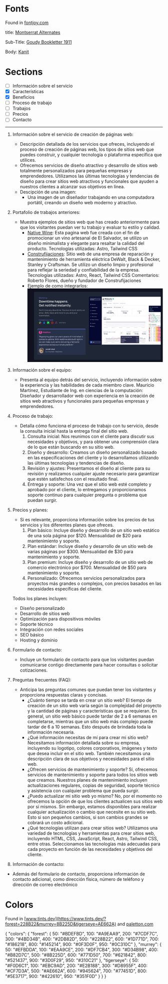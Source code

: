 # Fonts

Found in [fontjoy.com](https://fontjoy.com/)

title: 
  [Montserrat Alternates](https://fonts.google.com/specimen/Montserrat+Alternates)

Sub-Title: 
  [Goudy Bookletter 1911](https://fonts.google.com/specimen/Goudy+Bookletter+1911)

Body:
  [Kanit](https://fonts.google.com/specimen/Kanit) 

# Sections

- [ ] Información sobre el servicio
- [x] Características
- [x] Beneficios
- [ ] Proceso de trabajo
- [ ] Trabajos
- [ ] Precios
- [ ] Contacto

---
1. Información sobre el servicio de creación de páginas web:
   - Descripción detallada de los servicios que ofreces, incluyendo el proceso de creación de páginas web, los tipos de sitios web que puedes construir, y cualquier tecnología o plataforma específica que utilices.
    - Ofrecemos servicios de diseño atractivo y desarrollo de sitios web totalmente personalizados para pequeñas empresas y emprendedores.
      Utilizamos las últimas tecnologías y tendencias de diseño para crear sitios web atractivos y funcionales que ayuden a nuestros clientes a alcanzar sus objetivos en línea.
    - Descipción de una imagen: 
      - Una imagen de un diseñador trabajando en una computadora portátil, creando un diseño web moderno y atractivo.

2. Portafolio de trabajos anteriores:
   - Muestra ejemplos de sitios web que has creado anteriormente para que los visitantes puedan ver tu trabajo y evaluar tu estilo y calidad.
     - [Native Wine](https://native-wine.vercel.app): Esta pagina web fue creada con el fin de promocionar un vino artesanal de El Salvador, se utilizo un diseño minimalista y elegante para resaltar la calidad del producto.
      Tecnologías utilizadas: Astro, Tailwind CSS
     - [Construfijaciones](https://construfijaciones.com): Sitio web de una empresa de reparación y mantenimiento de herramienta eléctrica DeWalt, Black & Decker, Stanley y Craftsman. Se utilizo un diseño limpio y profesional para reflejar la seriedad y confiabilidad de la empresa.
      Tecnologías utilizadas: Astro, React, Tailwind CSS
      Comentarios: Roberto Flores, dueño y fundador de Construfijaciones
     - Ejemplo de como integrarlos:
      ![Ejemplo de como integrarlos](image.png)

3. Información sobre el equipo:
   - Presenta al equipo detrás del servicio, incluyendo información sobre la experiencia y las habilidades de cada miembro clave.
     Mauricio Martínez, Estudiante de Ing. en ciencias de la computación: Diseñador y desarrollador web con experiencia en la creación de sitios web atractivos y funcionales para pequeñas empresas y emprendedores.

4. Proceso de trabajo:
   - Detalla cómo funciona el proceso de trabajo con tu servicio, desde la consulta inicial hasta la entrega final del sitio web.
      1. Consulta inicial: Nos reunimos con el cliente para discutir sus necesidades y objetivos, y para obtener una comprensión clara de lo que están buscando en su sitio web.
      2. Diseño y desarrollo: Creamos un diseño personalizado basado en las especificaciones del cliente y lo desarrollamos utilizando las últimas tecnologías y tendencias de diseño.
      3. Revisión y ajustes: Presentamos el diseño al cliente para su revisión y realizamos cualquier ajuste necesario para garantizar que estén satisfechos con el resultado final.
      4. Entrega y soporte: Una vez que el sitio web esté completo y aprobado por el cliente, lo entregamos y proporcionamos soporte continuo para cualquier pregunta o problema que puedan surgir.

5. Precios y planes:
   - Si es relevante, proporciona información sobre los precios de tus servicios y los diferentes planes que ofreces.
     1. Plan básico: Incluye diseño y desarrollo de un sitio web estático de una sola página por $120. Mensualidad de $20 para mantenimiento y soporte.
     2. Plan estándar: Incluye diseño y desarrollo de un sitio web de varias páginas por $300.  Mensualidad de $30 para mantenimiento y soporte.
     3. Plan premium: Incluye diseño y desarrollo de un sitio web de comercio electrónico por $700. Mensualidad de $50 para mantenimiento y soporte.
     4. Personalizado: Ofrecemos servicios personalizados para proyectos más grandes o complejos, con precios basados en las necesidades específicas del cliente. 
    
    Todos los planes incluyen:
      - Diseño personalizado
      - Desarrollo de sitios web
      - Optimización para dispositivos móviles
      - Soporte técnico
      - Integración con redes sociales
      - SEO básico
      - Hosting y dominio

6. Formulario de contacto:
   - Incluye un formulario de contacto para que los visitantes puedan comunicarse contigo directamente para hacer consultas o solicitar cotizaciones.

7. Preguntas frecuentes (FAQ):
   - Anticipa las preguntas comunes que puedan tener los visitantes y proporciona respuestas claras y concisas.
      - ¿Cuánto tiempo se tarda en crear un sitio web?
        El tiempo de creación de un sitio web varía según la complejidad del proyecto y la cantidad de páginas y características que se requieran. En general, un sitio web básico puede tardar de 2 a 6 semanas en completarse, mientras que un sitio web más complejo puede tardar de 6 a 10 semanas. Esto después de brindada toda la información necesaria.
      - ¿Qué información necesitas de mí para crear mi sitio web?
        Necesitamos información detallada sobre su empresa, incluyendo su logotipo, colores corporativos, imágenes y texto que desea incluir en el sitio web. También necesitamos una descripción clara de sus objetivos y necesidades para el sitio web.
      - ¿Ofrecen servicios de mantenimiento y soporte?
        Sí, ofrecemos servicios de mantenimiento y soporte para todos los sitios web que creamos. Nuestros planes de mantenimiento incluyen actualizaciones regulares, copias de seguridad, soporte técnico y asistencia con cualquier problema que pueda surgir.
      - ¿Puedo actualizar mi sitio web yo mismo?
        No, por el momento no ofrecemos la opción de que los clientes actualicen sus sitios web por sí mismos. Sin embargo, estamos disponibles para realizar cualquier actualización o cambio que necesite en su sitio web. Esto si son pequeños cambios, si son cambios grandes se cobrará un costo adicional.
      - ¿Qué tecnologías utilizan para crear sitios web?
        Utilizamos una variedad de tecnologías y herramientas para crear sitios web, incluyendo HTML, CSS, JavaScript, React, Astro, Tailwind CSS, entre otras. Seleccionamos las tecnologías más adecuadas para cada proyecto en función de las necesidades y objetivos del cliente.

8.  Información de contacto:
   - Además del formulario de contacto, proporciona información de contacto adicional, como dirección física, número de teléfono y dirección de correo electrónico

# Colors

Found in [www.tints.dev](https://www.tints.dev/?forest=228B22&murrey=8B225D&tigerseye=AE662A) and [paletton.com](https://paletton.com/#uid=32P0u0koblOf2uIkfpFs-hv-yc6)

{
  "colors": {
    "forest": {
      50: "#BDEFBD",
      100: "#A9EAA9",
      200: "#7CDF7C",
      300: "#4BD34B",
      400: "#2DB82D",
      500: "#228B22",
      600: "#1D771D",
      700: "#186218",
      800: "#145214",
      900: "#0F3D0F",
      950: "#0C310C"
    },
    "murrey": {
      50: "#EFBDDA",
      100: "#EAA9CE",
      200: "#DF7CB4",
      300: "#D34B98",
      400: "#B82D7C",
      500: "#8B225D",
      600: "#771D50",
      700: "#621842",
      800: "#521437",
      900: "#3D0F29",
      950: "#310C21"
    },
    "tigerseye": {
      50: "#F0D6C1",
      100: "#EBC9AD",
      200: "#E2B188",
      300: "#D8955F",
      400: "#CF7D3A",
      500: "#AE662A",
      600: "#945624",
      700: "#77451D",
      800: "#5E3717",
      900: "#422610",
      950: "#351F0D"
    }
  }
}